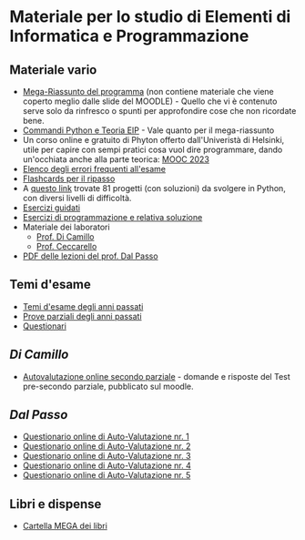 # Materiale per lo studio di Elementi di Informatica e Programmazione


## Materiale vario
- [Mega-Riassunto del programma](/Dati/Studio/II_Anno/EIP/Materiale_vario/Mega_riassunto_EIP.md) (non contiene materiale che viene coperto meglio dalle slide del MOODLE) - Quello che vi è contenuto serve solo da rinfresco o spunti per approfondire cose che non ricordate bene.
- [Commandi Python e Teoria EIP](Tutta_la_teoria.md) - Vale quanto per il mega-riassunto
- Un corso online e gratuito di Phyton offerto dall'Univeristà di Helsinki, utile per capire con sempi pratici cosa vuol dire programmare, dando un'occhiata anche alla parte teorica: [MOOC 2023](https://programming-23.mooc.fi/)
- [Elenco degli errori frequenti all'esame](/Dati/Studio/II_Anno/EIP/Materiale_vario/eip-errori-frequenti.pdf)
- [Flashcards per il ripasso](/Dati/Studio/II_Anno/EIP/Materiale_vario/eip-flashcards.pdf)
- A [questo link](https://inventwithpython.com/bigbookpython/) trovate 81 progetti (con soluzioni) da svolgere in Python, con diversi livelli di difficoltà.
- [Esercizi guidati](/Dati/Studio/II_Anno/EIP/Materiale_vario/Esercizi_guidati)
- [Esercizi di programmazione e relativa soluzione](/Dati/Studio/II_Anno/EIP/Materiale_vario/Esercizi%20di%20programmazione)
- Materiale dei laboratori
  - [Prof. Di Camillo](Dati/Studio/II_Anno/EIP/Materiale_vario/Laboratorio/Di%20Camillo)
  - [Prof. Ceccarello](Dati/Studio/II_Anno/EIP/Materiale_vario/Laboratorio/Ceccarello)
- [PDF delle lezioni del prof. Dal Passo](/Dati/Studio/II_Anno/EIP/Libri_e_dispense/eip_dalpasso.pdf)

## Temi d'esame
- [Temi d'esame degli anni passati](/Dati/Studio/II_Anno/EIP/Temi_d'esame/Temi_d'esame)
- [Prove parziali degli anni passati](/Dati/Studio/II_Anno/EIP/Temi_d'esame/Parziali)
- [Questionari](/Dati/Studio/II_Anno/EIP/Temi_d'esame/Questionari)
## _Di Camillo_
- [Autovalutazione online secondo parziale](parziale_EIP.md) - domande e risposte del Test pre-secondo parziale, pubblicato sul moodle. 

## _Dal Passo_
- [Questionario online di Auto-Valutazione nr. 1](/Dati/Studio/II_anno/EIP/Questionari/Questionario_Auto-Valutazione1.png)
- [Questionario online di Auto-Valutazione nr. 2](/Dati/Studio/II_anno/EIP/Questionari/Questionario_Auto-Valutazione2.png)
- [Questionario online di Auto-Valutazione nr. 3](/Dati/Studio/II_anno/EIP/Questionari/Questionario_Auto-Valutazione3.png)
- [Questionario online di Auto-Valutazione nr. 4](/Dati/Studio/II_anno/EIP/Questionari/Questionario_Auto-Valutazione4.png)
- [Questionario online di Auto-Valutazione nr. 5](/Dati/Studio/II_anno/EIP/Questionari/Questionario_Auto-Valutazione5.png)

## Libri e dispense
- [Cartella MEGA dei libri](https://mega.nz/folder/UoFGlY5S#oEVruDxA9Xnk5nulPOrXMw/folder/sptxwBYQ)
